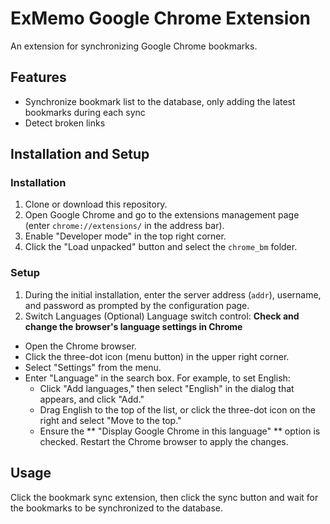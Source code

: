 # ExMemo Google Chrome Extension
An extension for synchronizing Google Chrome bookmarks.

## Features
- Synchronize bookmark list to the database, only adding the latest bookmarks during each sync
- Detect broken links

## Installation and Setup

### Installation
1. Clone or download this repository.
2. Open Google Chrome and go to the extensions management page (enter `chrome://extensions/` in the address bar).
3. Enable "Developer mode" in the top right corner.
4. Click the "Load unpacked" button and select the `chrome_bm` folder.

### Setup
1. During the initial installation, enter the server address (`addr`), username, and password as prompted by the configuration page.
2. Switch Languages (Optional)
Language switch control: **Check and change the browser's language settings in Chrome**

- Open the Chrome browser.
- Click the three-dot icon (menu button) in the upper right corner.
- Select "Settings" from the menu.
- Enter "Language" in the search box. For example, to set English:
  - Click "Add languages," then select "English" in the dialog that appears, and click "Add."
  - Drag English to the top of the list, or click the three-dot icon on the right and select "Move to the top."
  - Ensure the ** "Display Google Chrome in this language" ** option is checked.
Restart the Chrome browser to apply the changes.

## Usage

Click the bookmark sync extension, then click the sync button and wait for the bookmarks to be synchronized to the database.